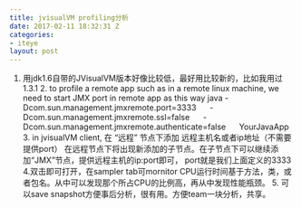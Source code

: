 ```yaml
---
title: jvisualVM profiling分析
date: 2017-02-11 18:32:31 Z
categories:
- iteye
layout: post
---
```


1. 用jdk1.6自带的JVisualVM版本好像比较低，最好用比较新的，比如我用过1.3.1 2. to profile a remote app such as in a remote linux machine, we need to start JMX port in remote app as this way java -Dcom.sun.management.jmxremote.port=3333      -Dcom.sun.management.jmxremote.ssl=false      -Dcom.sun.management.jmxremote.authenticate=false      YourJavaApp 3. in jvisualVM client, 在 “远程” 节点下添加 远程主机名或者ip地址（不需要提供port） 在远程节点下将出现新添加的子节点。在子节点下可以继续添加“JMX”节点，提供远程主机的ip:port即可， port就是我们上面定义的3333 4.双击即可打开，在sampler tab可mornitor CPU运行时间基于方法，类，或者包名。从中可以发现那个所占CPU的比例高，再从中发现性能瓶颈。 5. 可以save snapshot方便事后分析，很有用。方便team一块分析，共享。
